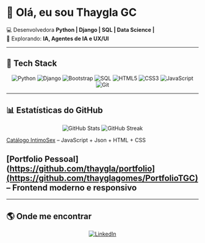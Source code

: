 # 👋 Olá, eu sou Thaygla GC

💻 Desenvolvedora **Python | Django | SQL | Data Science |**  
🚀 Explorando: **IA, Agentes de IA e UX/UI**  

---

## 🚀 Tech Stack
<div align="center">
  
![Python](https://img.shields.io/badge/Python-0D1117?style=for-the-badge&logo=python&logoColor=58A6FF)
![Django](https://img.shields.io/badge/Django-0D1117?style=for-the-badge&logo=django&logoColor=58A6FF)
![Bootstrap](https://img.shields.io/badge/Bootstrap-0D1117?style=for-the-badge&logo=bootstrap&logoColor=58A6FF)
![SQL](https://img.shields.io/badge/SQL-0D1117?style=for-the-badge&logo=databricks&logoColor=58A6FF)
![HTML5](https://img.shields.io/badge/HTML5-0D1117?style=for-the-badge&logo=html5&logoColor=58A6FF)
![CSS3](https://img.shields.io/badge/CSS3-0D1117?style=for-the-badge&logo=css3&logoColor=58A6FF)
![JavaScript](https://img.shields.io/badge/JavaScript-0D1117?style=for-the-badge&logo=javascript&logoColor=58A6FF)
![Git](https://img.shields.io/badge/Git-0D1117?style=for-the-badge&logo=git&logoColor=58A6FF)

</div>

---

## 📊 Estatísticas do GitHub
<div align="center">


![GitHub Stats](https://github-readme-stats.vercel.app/api?username=thayglagomes&show_icons=true&theme=default&count_private=true&title_color=FFA500&icon_color=FFA500&text_color=FFD580&bg_color=0D1117)
![GitHub Streak](https://github-readme-streak-stats.herokuapp.com/?user=thaygla&theme=dark&fire=FFA500&currStreakNum=FFA500&stroke=FFD580)


<!--!![Top Langs](https://github-readme-stats.vercel.app/api/top-langs/?username=thayglagomes&layout=compact&theme=dark)-->

</div>

[Catálogo IntimoSex](https://github.com/thayglagomes/Projeto_intimosex) – JavaScript + Json + HTML + CSS  

[Portfolio Pessoal](https://github.com/thaygla/portfolio](https://github.com/thayglagomes/PortfolioTGC) – Frontend moderno e responsivo
- 
---

## 🌎 Onde me encontrar
<div align="center">
  
[![LinkedIn](https://img.shields.io/badge/LinkedIn-0D1117?style=for-the-badge&logo=linkedin&logoColor=58A6FF)](https://www.linkedin.com/in/thaygla-gomes-costa-029331341/)
<!--
[![Linkedin](https://img.shields.io/badge/LinkedIn-0D1117?style=for-the-badge&logo=linkedin&logoColor=58A6FF)](https://www.linkedin.com/in/thaygla-gomes-costa-029331341/)![![Portfólio](https://img.shields.io/badge/Portfólio-000?style=for-the-badge&logo=githubpages&logoColor=fff)](https://seu-site.com)-->

</div>
